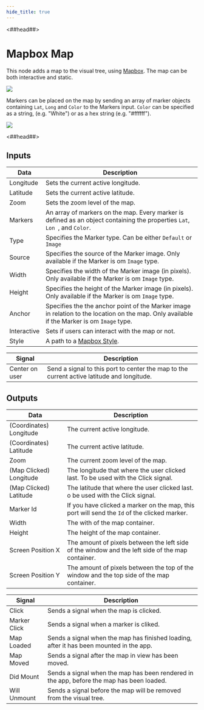 ```yaml
---
hide_title: true
---
```


<##head##>

# Mapbox Map

This node adds a map to the visual tree, using [Mapbox](https://www.mapbox.com/). The map can be both interactive and static.

<div class="ndl-image-with-background l">

![](/modules/mapbox/mapbox-map.png)

</div>

Markers can be placed on the map by sending an <span class="ndl-data">array</span> of marker <span class="ndl-data">objects</span> containing `Lat`, `Long` and `Color` to the <span class="ndl-data">Markers</span> input. `Color` can be specified as a string, (e.g. "White") or as a hex string (e.g. "#ffffff").

<div class="ndl-image-with-background l">

![](/modules/mapbox/marker-data.png)

</div>

<##head##>

## Inputs

| Data                                      | Description                                                                                                                |
| ----------------------------------------- | -------------------------------------------------------------------------------------------------------------------------- |
| <span class="ndl-data">Longitude</span>   | Sets the current active longitude.                                                                                         |
| <span class="ndl-data">Latitude</span>    | Sets the current active latitude.                                                                                          |
| <span class="ndl-data">Zoom</span>        | Sets the zoom level of the map.                                                                                            |
| <span class="ndl-data">Markers</span>     | An array of markers on the map. Every marker is defined as an object containing the properties `Lat`, `Lon `, and `Color`. |
| <span class="ndl-data">Type</span>     | Specifies the Marker type. Can be either `Default` or `Image` |
| <span class="ndl-data">Source</span>     | Specifies the source of the Marker image. Only available if the Marker is om `Image` type. |
| <span class="ndl-data">Width</span>     | Specifies the width of the Marker image (in pixels). Only available if the Marker is om `Image` type. |
| <span class="ndl-data">Height</span>     | Specifies the height of the Marker image (in pixels). Only available if the Marker is om `Image` type. |
| <span class="ndl-data">Anchor</span>     | Specifies the the anchor point of the Marker image in relation to the location on the map. Only available if the Marker is om `Image` type. |
| <span class="ndl-data">Interactive</span> | Sets if users can interact with the map or not.                                                                            |
| <span class="ndl-data">Style</span>       | A path to a [Mapbox Style](https://docs.mapbox.com/api/maps/styles/).                                                      |

| Signal                                         | Description                                                                                |
| ---------------------------------------------- | ------------------------------------------------------------------------------------------ |
| <span class="ndl-signal">Center on user</span> | Send a signal to this port to center the map to the current active latitude and longitude. |

## Outputs

| Data                                            | Description                                                                                      |
| ----------------------------------------------- | ------------------------------------------------------------------------------------------------ |
| <span class="ndl-data">(Coordinates) Longitude</span>         | The current active longitude.                                                                    |
| <span class="ndl-data">(Coordinates) Latitude</span>          | The current active latitude.                                                                     |
| <span class="ndl-data">Zoom</span>              | The current zoom level of the map.                                                               |
| <span class="ndl-data">(Map Clicked) Longitude</span>         | The longitude that where the user clicked last. To be used with the Click signal.                                                                    |
| <span class="ndl-data">(Map Clicked) Latitude</span>          | The latitude that where the user clicked last. o be used with the Click signal.                                                                     |
| <span class="ndl-data">Marker Id</span>         | If you have clicked a marker on the map, this port will send the `Id` of the clicked marker.     |
| <span class="ndl-data">Width</span>             | The with of the map container.                                                                   |
| <span class="ndl-data">Height</span>            | The height of the map container.                                                                 |
| <span class="ndl-data">Screen Position X</span> | The amount of pixels between the left side of the window and the left side of the map container. |
| <span class="ndl-data">Screen Position Y</span> | The amount of pixels between the top of the window and the top side of the map container.        |

| Signal                                       | Description                                                                               |
| -------------------------------------------- | ----------------------------------------------------------------------------------------- |
| <span class="ndl-signal">Click</span>        | Sends a signal when the map is clicked.                                                   |
| <span class="ndl-signal">Marker Click</span> | Sends a signal when a marker is cliked.                                                   |
| <span class="ndl-signal">Map Loaded</span>   | Sends a signal when the map has finished loading, after it has been mounted in the app.   |
| <span class="ndl-signal">Map Moved</span>    | Sends a signal after the map in view has been moved.                                      |
| <span class="ndl-signal">Did Mount</span>    | Sends a signal when the map has been rendered in the app, before the map has been loaded. |
| <span class="ndl-signal">Will Unmount</span> | Sends a signal before the map will be removed from the visual tree.                       |
